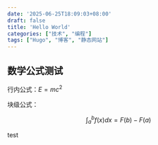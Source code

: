 ```yaml
---
date: '2025-06-25T18:09:03+08:00'
draft: false
title: 'Hello World'
categories: ["技术", "编程"]
tags: ["Hugo", "博客", "静态网站"]
---
```


## 数学公式测试

行内公式：$E = mc^2$


块级公式：

$$
\int_a^b f(x) dx = F(b) - F(a)
$$

test